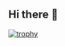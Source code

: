 ## Hi there 👋

[![trophy](https://github-profile-trophy.vercel.app/?username=VikShelby)](https://github.com/ryo-ma/github-profile-trophy)

